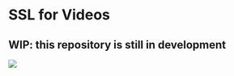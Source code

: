 # SSL for Videos

## WIP: this repository is still in development

![](https://github.com/skasai5296/ssl_video/workflows/Python%20CI/badge.svg?branch=main)



